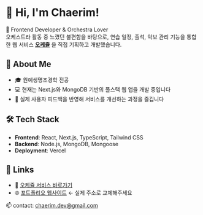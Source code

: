 # 👋 Hi, I'm Chaerim!

🎻 Frontend Developer & Orchestra Lover  
오케스트라 활동 중 느꼈던 불편함을 바탕으로, 연습 일정, 출석, 악보 관리 기능을 통합한 웹 서비스 **[오케쥴](https://www.orchedule.live)** 을 직접 기획하고 개발했습니다.

## 💼 About Me

- 🎓 원예생명조경학 전공  
- 💻 현재는 Next.js와 MongoDB 기반의 풀스택 웹 앱을 개발 중입니다  
- 🌱 실제 사용자 피드백을 반영해 서비스를 개선하는 과정을 즐깁니다

## 🛠 Tech Stack

- **Frontend**: React, Next.js, TypeScript, Tailwind CSS  
- **Backend**: Node.js, MongoDB, Mongoose  
- **Deployment**: Vercel

## 🔗 Links

- 🧾 [오케쥴 서비스 바로가기](https://www.orchedule.live)  
- 🌐 [포트폴리오 웹사이트](https://yourportfolio.com) ← 실제 주소로 교체해주세요


📫 contact: chaerim.dev@gmail.com
